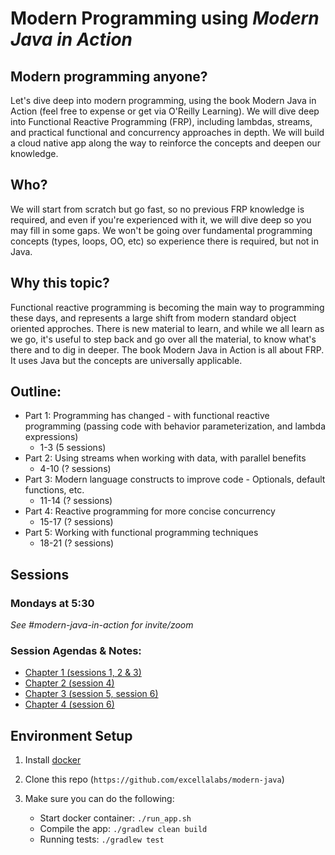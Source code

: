 # Modern Programming using *Modern Java in Action*

## Modern programming anyone? 

Let's dive deep into modern programming, using the book Modern Java in Action (feel free to expense or get via O'Reilly Learning). We will dive deep into Functional Reactive Programming (FRP), including lambdas, streams, and practical functional and concurrency approaches in depth. We will build a cloud native app along the way to reinforce the concepts and deepen our knowledge. 

## Who? 

We will start from scratch but go fast, so no previous FRP knowledge is required, and even if you're experienced with it, we will dive deep so you may fill in some gaps. We won't be going over fundamental programming concepts (types, loops, OO, etc) so experience there is required, but not in Java.

## Why this topic? 

Functional reactive programming is becoming the main way to programming these days, and represents a large shift from modern standard object oriented approches. There is new material to learn, and while we all learn as we go, it's useful to step back and go over all the material, to know what's there and to dig in deeper. The book Modern Java in Action is all about FRP. It uses Java but the concepts are universally applicable. 

## Outline:

- Part 1: Programming has changed - with functional reactive programming (passing code with behavior parameterization, and lambda expressions)
    - 1-3 (5 sessions)
- Part 2: Using streams when working with data, with parallel benefits
    - 4-10 (? sessions)
- Part 3: Modern language constructs to improve code - Optionals, default functions, etc.
    - 11-14 (? sessions)
- Part 4: Reactive programming for more concise concurrency
    - 15-17 (? sessions)
- Part 5: Working with functional programming techniques
    - 18-21 (? sessions)

## Sessions

### **Mondays at 5:30**

*See #modern-java-in-action for invite/zoom*

### Session Agendas & Notes:

* [Chapter 1 (sessions 1, 2 & 3)](README-chapter-01.md)
* [Chapter 2 (session 4)](README-chapter-02.md)
* [Chapter 3 (session 5, session 6)](README-chapter-03.md)
* [Chapter 4 (session 6)](README-chapter-04.md)

## Environment Setup

1. Install [docker](https://www.docker.com/products/docker-desktop) 
1. Clone this repo (`https://github.com/excellalabs/modern-java`)
1. Make sure you can do the following:

    - Start docker container: `./run_app.sh`
    - Compile the app: `./gradlew clean build`
    - Running tests: `./gradlew test`

